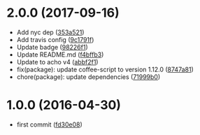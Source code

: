 <a name="2.0.0"></a>
# 2.0.0 (2017-09-16)

* Add nyc dep ([353a521](https://github.com/achohq/acho-skin-cli/commit/353a521))
* Add travis config ([9c1791f](https://github.com/achohq/acho-skin-cli/commit/9c1791f))
* Update badge ([98226f1](https://github.com/achohq/acho-skin-cli/commit/98226f1))
* Update README.md ([f4bffb3](https://github.com/achohq/acho-skin-cli/commit/f4bffb3))
* Update to acho v4 ([abbf2f1](https://github.com/achohq/acho-skin-cli/commit/abbf2f1))
* fix(package): update coffee-script to version 1.12.0 ([8747a81](https://github.com/achohq/acho-skin-cli/commit/8747a81))
* chore(package): update dependencies ([71999b0](https://github.com/achohq/acho-skin-cli/commit/71999b0))



<a name="1.0.0"></a>
# 1.0.0 (2016-04-30)

* first commit ([fd30e08](https://github.com/achohq/acho-skin-cli/commit/fd30e08))



